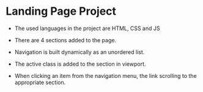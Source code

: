# Landing Page Project

- The used languages in the project are HTML, CSS and JS

- There are 4 sections added to the page.

- Navigation is built dynamically as an unordered list.

- The active class is added to the section in viewport.

- When clicking an item from the navigation menu, the link scrolling to the appropriate section.

